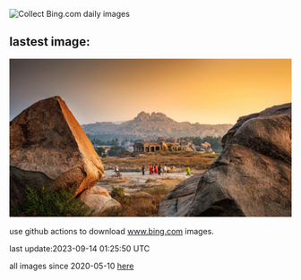 ![Collect Bing.com daily images](https://github.com/counter2015/bing-daily-images/workflows/Collect%20Bing.com%20daily%20images/badge.svg)
## lastest image:
![](images/HemakutaHill.jpg)

use github actions to download www.bing.com images.

last update:2023-09-14 01:25:50 UTC

all images since 2020-05-10 [here](https://github.com/counter2015/bing-daily-images/tree/master/images) 
